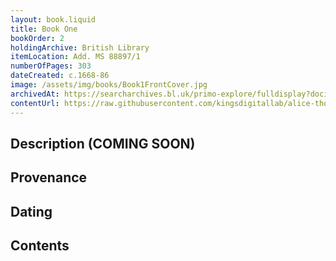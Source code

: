 ```yaml
---
layout: book.liquid
title: Book One
bookOrder: 2
holdingArchive: British Library
itemLocation: Add. MS 88897/1
numberOfPages: 303
dateCreated: c.1668-86
image: /assets/img/books/Book1FrontCover.jpg
archivedAt: https://searcharchives.bl.uk/primo-explore/fulldisplay?docid=IAMS032-000000125&context=L&vid=IAMS_VU2&search_scope=LSCOP_BL&tab=local&lang=en_US
contentUrl: https://raw.githubusercontent.com/kingsdigitallab/alice-thornton/edition/texts/01_book_one/book_one.xml
---
```



## Description (COMING SOON)



## Provenance



## Dating



## Contents 
